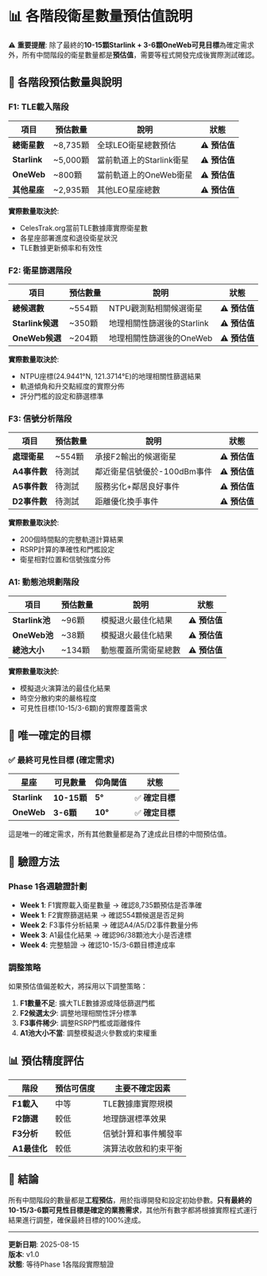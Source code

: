 # 📊 各階段衛星數量預估值說明

⚠️ **重要提醒**: 除了最終的**10-15顆Starlink + 3-6顆OneWeb可見目標**為確定需求外，所有中間階段的衛星數量都是**預估值**，需要等程式開發完成後實際測試確認。

## 🔢 各階段預估數量與說明

### F1: TLE載入階段
| 項目 | 預估數量 | 說明 | 狀態 |
|------|----------|------|------|
| **總衛星數** | ~8,735顆 | 全球LEO衛星總數預估 | ⚠️ **預估值** |
| **Starlink** | ~5,000顆 | 當前軌道上的Starlink衛星 | ⚠️ **預估值** |
| **OneWeb** | ~800顆 | 當前軌道上的OneWeb衛星 | ⚠️ **預估值** |
| **其他星座** | ~2,935顆 | 其他LEO星座總數 | ⚠️ **預估值** |

**實際數量取決於**:
- CelesTrak.org當前TLE數據庫實際衛星數
- 各星座部署進度和退役衛星狀況
- TLE數據更新頻率和有效性

### F2: 衛星篩選階段
| 項目 | 預估數量 | 說明 | 狀態 |
|------|----------|------|------|
| **總候選數** | ~554顆 | NTPU觀測點相關候選衛星 | ⚠️ **預估值** |
| **Starlink候選** | ~350顆 | 地理相關性篩選後的Starlink | ⚠️ **預估值** |
| **OneWeb候選** | ~204顆 | 地理相關性篩選後的OneWeb | ⚠️ **預估值** |

**實際數量取決於**:
- NTPU座標(24.9441°N, 121.3714°E)的地理相關性篩選結果
- 軌道傾角和升交點經度的實際分佈
- 評分門檻的設定和篩選標準

### F3: 信號分析階段
| 項目 | 預估數量 | 說明 | 狀態 |
|------|----------|------|------|
| **處理衛星** | ~554顆 | 承接F2輸出的候選衛星 | ⚠️ **預估值** |
| **A4事件數** | 待測試 | 鄰近衛星信號優於-100dBm事件 | ⚠️ **預估值** |
| **A5事件數** | 待測試 | 服務劣化+鄰居良好事件 | ⚠️ **預估值** |
| **D2事件數** | 待測試 | 距離優化換手事件 | ⚠️ **預估值** |

**實際數量取決於**:
- 200個時間點的完整軌道計算結果
- RSRP計算的準確性和門檻設定
- 衛星相對位置和信號強度分佈

### A1: 動態池規劃階段
| 項目 | 預估數量 | 說明 | 狀態 |
|------|----------|------|------|
| **Starlink池** | ~96顆 | 模擬退火最佳化結果 | ⚠️ **預估值** |
| **OneWeb池** | ~38顆 | 模擬退火最佳化結果 | ⚠️ **預估值** |
| **總池大小** | ~134顆 | 動態覆蓋所需衛星總數 | ⚠️ **預估值** |

**實際數量取決於**:
- 模擬退火演算法的最佳化結果
- 時空分散約束的嚴格程度
- 可見性目標(10-15/3-6顆)的實際覆蓋需求

## 🎯 唯一確定的目標

### ✅ 最終可見性目標 (確定需求)
| 星座 | 可見數量 | 仰角閾值 | 狀態 |
|------|----------|----------|------|
| **Starlink** | **10-15顆** | **5°** | ✅ **確定目標** |
| **OneWeb** | **3-6顆** | **10°** | ✅ **確定目標** |

這是唯一的確定需求，所有其他數量都是為了達成此目標的中間預估值。

## 🔬 驗證方法

### Phase 1各週驗證計劃
- **Week 1**: F1實際載入衛星數量 → 確認8,735顆預估是否準確
- **Week 1**: F2實際篩選結果 → 確認554顆候選是否足夠  
- **Week 2**: F3事件分析結果 → 確認A4/A5/D2事件數量分佈
- **Week 3**: A1最佳化結果 → 確認96/38顆池大小是否達標
- **Week 4**: 完整驗證 → 確認10-15/3-6顆目標達成率

### 調整策略
如果預估值偏差較大，將採用以下調整策略：
1. **F1數量不足**: 擴大TLE數據源或降低篩選門檻
2. **F2候選太少**: 調整地理相關性評分標準
3. **F3事件稀少**: 調整RSRP門檻或距離條件
4. **A1池大小不當**: 調整模擬退火參數或約束權重

## 📊 預估精度評估

| 階段 | 預估可信度 | 主要不確定因素 |
|------|------------|----------------|
| **F1載入** | 中等 | TLE數據庫實際規模 |
| **F2篩選** | 較低 | 地理篩選標準效果 |
| **F3分析** | 較低 | 信號計算和事件觸發率 |
| **A1最佳化** | 較低 | 演算法收斂和約束平衡 |

## 🎉 結論

所有中間階段的數量都是**工程預估**，用於指導開發和設定初始參數。**只有最終的10-15/3-6顆可見性目標是確定的業務需求**，其他所有數字都將根據實際程式運行結果進行調整，確保最終目標的100%達成。

---
**更新日期**: 2025-08-15  
**版本**: v1.0  
**狀態**: 等待Phase 1各階段實際驗證